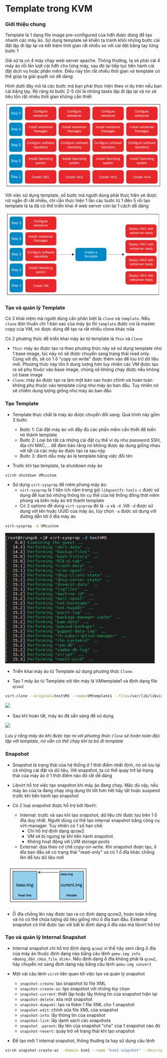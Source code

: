 # Template trong KVM

### Giới thiệu chung

Template là 1 dạng file image pre-configured của hđh được dùng để tạo nhanh các máy ảo. Sử dụng template sẽ khiến ta tránh khỏi những bước cài đặt lặp đi lặp lại và tiết kiệm thời gian rất nhiều so với cài đặt bằng tay từng bước 1

Giả sử ta có 4 máy chạy web server apache. Thông thường, ta sẽ phải cài 4 máy ảo rồi lần lượt cài hđh cho từng máy, sau đó lại tiếp tục tiến hành cài đặt dịch vụ hoặc phần mềm. Điều này tốn rất nhiều thời gian và template có thể giúp ta giải quyết nó dễ dàng

Hình dưới đây mô tả các bước mà bạn phải thực hiện theo ví dụ trên nếu bạn cài bằng tay. Rõ ràng từ bước 2-5 chỉ là những tasks lặp đi lặp lại và nó sẽ tiêu tốn rất nhiều thời gian không cần thiết

![](./images/template1.png)

Với việc sử dụng template, số bước mà người dùng phải thực hiện sẽ được rút ngắn đi rất nhiều, chỉ cần thực hiện 1 lần các bước từ 1 đến 5 rồi tạo template là ta đã có thể triển khai 4 web server còn lại 1 cách dễ dàng

![](./images/template2.png)

### Tạo và quản lý Template

Có 2 khái niệm mà người dùng cần phân biệt là ```clone``` và ```template```. Nếu ```clone``` đơn thuần chỉ 1 bản sao của máy ảo thì ```template``` được coi là master copy của VM, nó được dùng để tạo ra rất nhiều clone khác nữa

Có 2 phương thức để triển khai máy ảo từ template là ```Thin``` và ```Clone```
- ```Thin```: máy ảo được tạo ra theo phương thức này sẽ sử dụng template như 1 base image, lúc này nó sẽ được chuyển sang trạng thái read only. Cùng với đó, sẽ có 1 ổ "copy on write" được thêm vào để lưu trữ dữ liệu mới. Phương thức này tốn ít dung lượng hơn tuy nhiên các VM được tạo ra sẽ phụ thuộc vào base image, chúng sẽ không chạy được nếu không có base image
- ```Clone```: máy ảo được tạo ra làm một bản sao hoàn chỉnh và hoàn toàn không phụ thuộc vào template cũng như máy ảo ban đầu. Tuy nhiên nó sẽ chiếm dung lượng giống như máy ảo ban đầu

### Tạo Template

- Template thực chất là máy ảo được chuyển đổi sang. Quá trình này gồm 3 bước:
    - Bước 1: Cài đặt máy ảo với đầy đủ các phần mềm cần thiết để biến nó thành template
    - Bước 2: Loại bỏ tất cả những cài đặt cụ thể ví dụ như password SSH, địa chỉ MAC,... để đảm bảo rằng nó không được áp dụng giống nhau với tất cả các máy ảo được tạo ra sau này
    - Bước 3: đánh dấu máy ảo là template bằng việc đổi tên

- Trước khi tạo template, ta shutdown máy ảo

```sh
virsh shutdown VMcustom
```

- Sử dụng ```virt-sysprep``` để niêm phong máy ảo:
    - ```virt-sysprep``` là 1 tiện ích nằm trong gói ```libguestfs-tools-c``` được sử dụng để loại bỏ những thông tin cụ thể của hệ thống đồng thời niêm phong và biến máy ảo trở thành template
    - Có 2 options để dùng ```virt-sysprep``` đó là ```-a``` và ```-d``` .Với ```-d``` được sử dụng với tên hoặc UUID của máy ảo, tùy chọn ```-a``` được sử dụng với đường dẫn tới ổ đĩa máy ảo

```sh
virt-sysprep -d VMcustom
```

![](./images/template_3.png)

- Triển khai máy ảo từ Template sử dụng phương thức ```Clone```:

- Tạo 1 máy ảo từ Template với tên máy là VMtemplate1 và định dạng file ```qcow2```

```sh
virt-clone --original=testVM1 --name=VMtemplate1 --file=/var/lib/libvirt/images/VMtemplate1.qcow2
```

![](./images/)

- Sau khi hoàn tất, máy ảo đã sẵn sàng để sử dụng

![](./images/)

*Lưu ý rằng máy ảo khi được tạo ra với phương thức ```Clone``` sẽ hoàn toàn độc lập với template, nó vẫn có thể chạy khi ta bỏ đi template*

### Snapshot

- Snapshot là trạng thái của hệ thống ở 1 thời điểm nhất định, nó sẽ lưu lại cả những cài đặt và dữ liệu. Với snapshot, ta có thể quay trở lại trạng thái của máy ảo ở 1 thời điểm nào đó rất dễ dàng

- Libvirt hỗ trợ việc tạo snapshot khi máy ảo đang chạy. Mặc dù vậy, nếu máy ảo của ta đang chạy ứng dụng thì tốt hơn hết hãy tắt hoặc suspend trước khi tiến hành tạo snapshot

- Có 2 loại snapshot được hỗ trợ bởi libvirt:
    - Internal: trước và sau khi tạo snapshot, dữ liệu chỉ được lưu trên 1 ổ đĩa duy nhất. Người dùng có thể tạo internal snapshot bằng công cụ virt-manager. Tuy nhiên có 1 số hạn chế:
        - Chỉ hỗ trợ định dạng qcow2
        - VM sẽ bị ngưng lại khi tiến hành snapshot
        - Không hoạt động với LVM storage pools
    - External: dựa theo cơ chế copy-on-write. Khi snapshot được tạo, ổ đĩa ban đầu sẽ có trạng thái "read-only" và có 1 ổ đĩa khác chồng lên để lưu dữ liệu mới

![](./images/snapshot.png)

- Ổ đĩa chồng lên này được tạo ra có định dạng qcow2, hoàn toàn trống và nó có thể chứa lượng dữ liệu giống như ổ đĩa ban đầu. External snapshot có thể được tạo với bất kì định dạng ổ đĩa nào mà libvirt hỗ trợ

### Tạo và quản lý Internal Snapshot

- Internal snapshot chỉ hỗ trợ định dạng ```qcow2``` vì thế hãy xem rằng ổ đĩa của máy ảo thuộc định dạng nào bằng câu lệnh ```qemu-img info <Đường_đẫn_chứa_file_disk>```. Nếu định dạng ổ đĩa không phải là ```qcow2```, hãy chuyển nó sang định dạng này bằng câu lệnh ```qemu-img convert```

- Một vài câu lệnh ```virsh``` liên quan tới việc tạo và quản lý snapshot
    - ```snapshot-create```: tạo snapshot từ file XML
    - ```snapshot-create-as```: tạo snapshot với những tùy chọn
    - ```snapshot-current```: thiết lập hoặc lấy thông tin của snapshot hiện tại
    - ```snapshot-delete```: xóa một snapshot
    - ```snapshot-dumpxml```: tạo ra thêm 1 file XML cho 1 snapshot
    - ```snapshot-edit```: chỉnh sửa file XML của snapshot
    - ```snapshot-info```: lấy thông tin của snapshot
    - ```snapshot-list```: lấy danh sách các snapshots
    - ```snapshot -parent```: lấy tên của snapshot "cha" của 1 snapshot nào đó
    - ```snapshot-revert```: quay trở về trạng thái khi tạo snapshot

- Để tạo mới 1 internal snapshot, thông thường ta hay sử dụng câu lệnh

```sh
virsh snapshot-create-as --domain kvm1 --name "kvm1-snapshot" --description "khoi tao"
```


